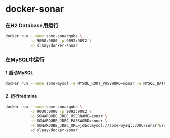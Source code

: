 # docker-sonar

### 在H2 Database用运行 
```sh
docker run --name some-sonarqube \
           -p 9000:9000 -p 9092:9092 \
           -d slsay/docker-sonar
```

### 在MySQL中运行
#### 1.启动MySQL
```sh
docker run --name some-mysql -e MYSQL_ROOT_PASSWORD=sonar -e MYSQL_DATABASE=sonar -d slsay/docker-mysql
```
#### 2. 运行redmine
```sh
docker run --name some-sonarqube \
           -p 9000:9000 -p 9092:9092 \
           -e SONARQUBE_JDBC_USERNAME=sonar \
           -e SONARQUBE_JDBC_PASSWORD=sonar \
           -e SONARQUBE_JDBC_URL=jdbc:mysql://some-mysql:3306/sonar?useUnicode=true\&characterEncoding=utf8\&rewriteBatchedStatements=true          --link some-mysql:mysql
           -d slsay/docker-sonar
```
